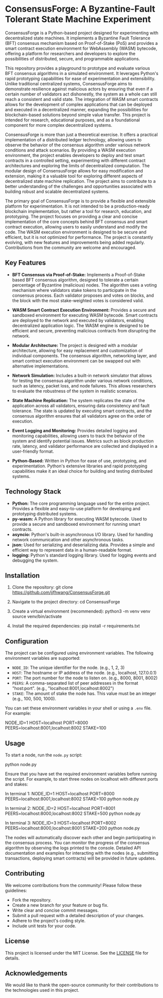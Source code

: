 # ConsensusForge: A Byzantine-Fault Tolerant State Machine Experiment

ConsensusForge is a Python-based project designed for experimenting with decentralized state machines. It implements a Byzantine Fault Tolerance (BFT) consensus mechanism based on Proof-of-Stake (PoS) and provides a smart contract execution environment for WebAssembly (WASM) bytecode, offering a platform for researchers and developers to explore the possibilities of distributed, secure, and programmable applications.

This repository provides a playground to prototype and evaluate various BFT consensus algorithms in a simulated environment. It leverages Python's rapid prototyping capabilities for ease of experimentation and extensibility. Unlike traditional centralized systems, ConsensusForge aims to demonstrate resilience against malicious actors by ensuring that even if a certain number of validators act dishonestly, the system as a whole can still reach a consistent and valid state. The integration of WASM smart contracts allows for the development of complex applications that can be deployed and executed in a decentralized manner, expanding the possibilities for blockchain-based solutions beyond simple value transfer. This project is intended for research, educational purposes, and as a foundational component for more complex decentralized systems.

ConsensusForge is more than just a theoretical exercise. It offers a practical implementation of a distributed ledger technology, allowing users to observe the behavior of the consensus algorithm under various network conditions and attack scenarios. By providing a WASM execution environment, the project enables developers to deploy and test smart contracts in a controlled setting, experimenting with different contract architectures and exploring the limits of decentralized computation. The modular design of ConsensusForge allows for easy modification and extension, making it a valuable tool for exploring different aspects of decentralized state machine replication. The project aims to contribute to a better understanding of the challenges and opportunities associated with building robust and scalable decentralized systems.

The primary goal of ConsensusForge is to provide a flexible and extensible platform for experimentation. It is not intended to be a production-ready blockchain implementation, but rather a tool for research, education, and prototyping. The project focuses on providing a clear and concise implementation of the core concepts behind BFT consensus and smart contract execution, allowing users to easily understand and modify the code. The WASM execution environment is designed to be secure and efficient, but it is not optimized for performance. The project is constantly evolving, with new features and improvements being added regularly. Contributions from the community are welcome and encouraged.

## Key Features

*   **BFT Consensus via Proof-of-Stake:** Implements a Proof-of-Stake based BFT consensus algorithm, designed to tolerate a certain percentage of Byzantine (malicious) nodes. The algorithm uses a voting mechanism where validators stake tokens to participate in the consensus process. Each validator proposes and votes on blocks, and the block with the most stake-weighted votes is considered valid.

*   **WASM Smart Contract Execution Environment:** Provides a secure and sandboxed environment for executing WASM bytecode. Smart contracts are deployed to the network and executed by validators, enabling decentralized application logic. The WASM engine is designed to be efficient and secure, preventing malicious contracts from disrupting the network.

*   **Modular Architecture:** The project is designed with a modular architecture, allowing for easy replacement and customization of individual components. The consensus algorithm, networking layer, and smart contract execution environment can be swapped out with alternative implementations.

*   **Network Simulation:** Includes a built-in network simulator that allows for testing the consensus algorithm under various network conditions, such as latency, packet loss, and node failures. This allows researchers to evaluate the robustness of the system in realistic scenarios.

*   **State Machine Replication:** The system replicates the state of the application across all validators, ensuring data consistency and fault tolerance. The state is updated by executing smart contracts, and the consensus algorithm ensures that all validators agree on the order of execution.

*   **Event Logging and Monitoring:** Provides detailed logging and monitoring capabilities, allowing users to track the behavior of the system and identify potential issues. Metrics such as block production rate, latency, and validator performance are collected and displayed in a user-friendly format.

*   **Python-Based:** Written in Python for ease of use, prototyping, and experimentation. Python's extensive libraries and rapid prototyping capabilities make it an ideal choice for building and testing distributed systems.

## Technology Stack

*   **Python:** The core programming language used for the entire project. Provides a flexible and easy-to-use platform for developing and prototyping distributed systems.
*   **py-wasm:** A Python library for executing WASM bytecode. Used to provide a secure and sandboxed environment for running smart contracts.
*   **asyncio:** Python's built-in asynchronous I/O library. Used for handling network communication and other asynchronous tasks.
*   **json:** Used for serializing and deserializing data. Provides a simple and efficient way to represent data in a human-readable format.
*   **logging:** Python's standard logging library. Used for logging events and debugging the system.

## Installation

1.  Clone the repository:
    git clone https://github.com/jjfhwang/ConsensusForge.git

2.  Navigate to the project directory:
    cd ConsensusForge

3.  Create a virtual environment (recommended):
    python3 -m venv venv
    source venv/bin/activate

4.  Install the required dependencies:
    pip install -r requirements.txt

## Configuration

The project can be configured using environment variables. The following environment variables are supported:

*   `NODE_ID`: The unique identifier for the node. (e.g., 1, 2, 3)
*   `HOST`: The hostname or IP address of the node. (e.g., localhost, 127.0.0.1)
*   `PORT`: The port number for the node to listen on. (e.g., 8000, 8001, 8002)
*   `PEERS`: A comma-separated list of peer addresses in the format "host:port". (e.g., "localhost:8001,localhost:8002")
*   `STAKE`: The amount of stake the node has. This value must be an integer (e.g., 100, 500, 1000).

You can set these environment variables in your shell or using a `.env` file. For example:

NODE_ID=1
HOST=localhost
PORT=8000
PEERS=localhost:8001,localhost:8002
STAKE=100

## Usage

To start a node, run the `node.py` script:

python node.py

Ensure that you have set the required environment variables before running the script. For example, to start three nodes on localhost with different ports and stakes:

In terminal 1:
NODE_ID=1 HOST=localhost PORT=8000 PEERS=localhost:8001,localhost:8002 STAKE=100 python node.py

In terminal 2:
NODE_ID=2 HOST=localhost PORT=8001 PEERS=localhost:8000,localhost:8002 STAKE=500 python node.py

In terminal 3:
NODE_ID=3 HOST=localhost PORT=8002 PEERS=localhost:8000,localhost:8001 STAKE=200 python node.py

The nodes will automatically discover each other and begin participating in the consensus process. You can monitor the progress of the consensus algorithm by observing the logs printed to the console. Detailed API documentation and examples for interacting with the nodes (e.g., submitting transactions, deploying smart contracts) will be provided in future updates.

## Contributing

We welcome contributions from the community! Please follow these guidelines:

*   Fork the repository.
*   Create a new branch for your feature or bug fix.
*   Write clear and concise commit messages.
*   Submit a pull request with a detailed description of your changes.
*   Adhere to the project's coding style.
*   Include unit tests for your code.

## License

This project is licensed under the MIT License. See the [LICENSE](https://github.com/jjfhwang/ConsensusForge/blob/main/LICENSE) file for details.

## Acknowledgements

We would like to thank the open-source community for their contributions to the technologies used in this project.